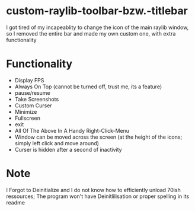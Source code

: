 # custom-raylib-toolbar-bzw.-titlebar
I got tired of my incapeablity to change the icon of the main raylib window, so I removed the entire bar and made my own custom one, with extra functionality

  
#  Functionality
- Display FPS
- Always On Top (cannot be turned off, trust me, its a feature)
- pause/resume
- Take Screenshots
- Custom Curser
- Minimize
- Fullscreen
- exit
- All Of The Above In A Handy Right-Click-Menu
- Window can be moved across the screen (at the height of the icons; simply left click and move around)
- Curser is hidden after a second of inactivity 


# Note
   I Forgot to Deinitialize and I do not know how to efficiently unload 70ish ressources; The program won't have Deinitlilisation or proper spelling in its readme
